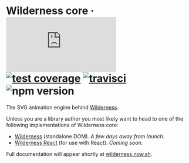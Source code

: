# Wilderness core &middot; ![gzip size](http://img.badgesize.io/https://unpkg.com/wilderness-core/dist/wilderness-core.production.js?compression=gzip&label=gzip%20size&style=flat) [![test coverage](https://img.shields.io/coveralls/colinmeinke/wilderness-core/master.svg?style=flat)](https://coveralls.io/github/colinmeinke/wilderness-core) [![travisci](https://img.shields.io/travis/colinmeinke/wilderness-core.svg?style=flat)]() ![npm version](https://img.shields.io/npm/v/wilderness-core.svg?style=flat)

The SVG animation engine behind
[Wilderness](https://github.com/colinmeinke/wilderness).



Unless you are a library author you most likely want to head to
one of the following implementations of Wilderness core:

- [Wilderness](https://github.com/colinmeinke/wilderness) (standalone DOM). *A few days away from launch.*
- [Wilderness React](https://github.com/colinmeinke/wilderness-react) (for use with React). *Coming soon.*

Full documentation will appear shortly at
[wilderness.now.sh](https://wilderness.now.sh).
